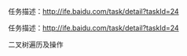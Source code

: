 任务描述：http://ife.baidu.com/task/detail?taskId=24

任务描述：http://ife.baidu.com/task/detail?taskId=24

二叉树遍历及操作